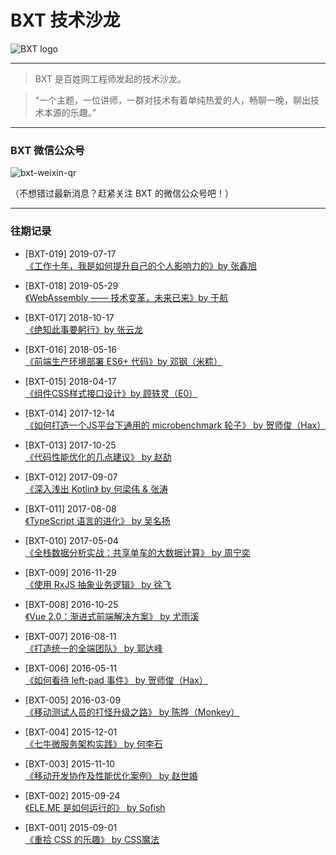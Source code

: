 <!--## Coming soon: **2019-07-17**<br>
[《工作十年，我是如何提升自己的个人影响力的》by 张鑫旭](https://github.com/baixing/BXT/issues/26)-->

# BXT 技术沙龙

![BXT logo](https://cloud.githubusercontent.com/assets/5830104/9923541/d91a2b1a-5d28-11e5-89c5-275ec6181aa5.png)

***

> BXT 是百姓网工程师发起的技术沙龙。

> “一个主题，一位讲师，一群对技术有着单纯热爱的人，畅聊一晚，聊出技术本源的乐趣。”

***

### BXT 微信公众号

![bxt-weixin-qr](https://cloud.githubusercontent.com/assets/5830104/9876742/e0309a7c-5bea-11e5-818f-7619c99c5caa.png)

（不想错过最新消息？赶紧关注 BXT 的微信公众号吧！）

***

### 往期记录

* [BXT-019] 2019-07-17 <br>
[《工作十年，我是如何提升自己的个人影响力的》by 张鑫旭](history/019.md)

* [BXT-018] 2019-05-29 <br>
[《WebAssembly —— 技术变革，未来已来》by 于航](history/018.md)

* [BXT-017] 2018-10-17 <br>
[《绝知此事要躬行》by 张云龙](history/017.md)

* [BXT-016] 2018-05-16 <br>
[《前端生产环境部署 ES6+ 代码》by 邓钢（米粽）](history/016.md)

* [BXT-015] 2018-04-17 <br>
[《组件CSS样式接口设计》by 顾轶灵（E0）](history/015.md)

* [BXT-014] 2017-12-14 <br>
[《如何打造一个JS平台下通用的 microbenchmark 轮子》 by 贺师俊（Hax）](history/014.md)

* [BXT-013] 2017-10-25 <br>
[《代码性能优化的几点建议》 by 赵劼](history/013.md)

* [BXT-012] 2017-09-07 <br>
[《深入浅出 Kotlin》 by 何梁伟 & 张涛](history/012.md)

* [BXT-011] 2017-08-08 <br>
[《TypeScript 语言的进化》 by 吴名扬](history/011.md)

* [BXT-010] 2017-05-04 <br>
[《全栈数据分析实战：共享单车的大数据计算》 by 周宁奕](history/010.md)

* [BXT-009] 2016-11-29 <br>
[《使用 RxJS 抽象业务逻辑》 by 徐飞](history/009.md)

* [BXT-008] 2016-10-25 <br>
[《Vue 2.0：渐进式前端解决方案》 by 尤雨溪](history/008.md)

* [BXT-007] 2016-08-11 <br>
[《打造统一的全端团队》 by 郭达峰](history/007.md)

* [BXT-006] 2016-05-11 <br>
[《如何看待 left-pad 事件》 by 贺师俊（Hax）](history/006.md)

* [BXT-005] 2016-03-09 <br>
[《移动测试人员的打怪升级之路》 by 陈晔（Monkey）](history/005.md)

* [BXT-004] 2015-12-01 <br>
[《七牛微服务架构实践》 by 何李石](history/004.md)

* [BXT-003] 2015-11-10 <br>
[《移动开发协作及性能优化案例》 by 赵世婚](history/003.md)

* [BXT-002] 2015-09-24 <br>
[《ELE.ME 是如何运行的》 by Sofish](history/002.md)

* [BXT-001] 2015-09-01 <br>
[《重拾 CSS 的乐趣》 by CSS魔法](history/001.md)
